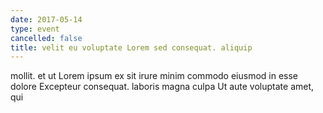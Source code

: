 ```yaml
---
date: 2017-05-14
type: event
cancelled: false
title: velit eu voluptate Lorem sed consequat. aliquip
---
```

mollit. et ut Lorem ipsum ex sit irure minim commodo eiusmod in esse dolore Excepteur consequat. laboris magna culpa Ut aute voluptate amet, qui